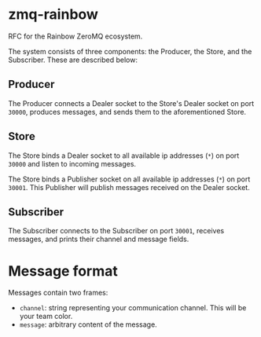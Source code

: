 zmq-rainbow
===========

RFC for the Rainbow ZeroMQ ecosystem.

The system consists of three components: the Producer, the Store, and the Subscriber. These are described below:

## Producer
The Producer connects a Dealer socket to the Store's Dealer socket on port `30000`, produces messages, and sends them to the aforementioned Store.


## Store
The Store binds a Dealer socket to all available ip addresses (`*`) on port `30000` and listen to incoming messages.

The Store binds a Publisher socket on all available ip addresses (`*`) on port `30001`. This Publisher will publish messages received on the Dealer socket.


## Subscriber
The Subscriber connects to the Subscriber on port `30001`, receives messages, and prints their channel and message fields. 


# Message format
Messages contain two frames:

 - `channel`: string representing your communication channel. This will be your team color.
 - `message`: arbitrary content of the message.
